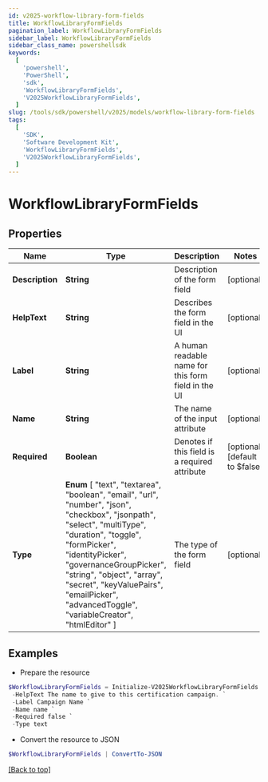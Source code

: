 ```yaml
---
id: v2025-workflow-library-form-fields
title: WorkflowLibraryFormFields
pagination_label: WorkflowLibraryFormFields
sidebar_label: WorkflowLibraryFormFields
sidebar_class_name: powershellsdk
keywords:
  [
    'powershell',
    'PowerShell',
    'sdk',
    'WorkflowLibraryFormFields',
    'V2025WorkflowLibraryFormFields',
  ]
slug: /tools/sdk/powershell/v2025/models/workflow-library-form-fields
tags:
  [
    'SDK',
    'Software Development Kit',
    'WorkflowLibraryFormFields',
    'V2025WorkflowLibraryFormFields',
  ]
---
```


# WorkflowLibraryFormFields

## Properties

| Name | Type | Description | Notes |
| --- | --- | --- | --- |
| **Description** | **String** | Description of the form field | [optional] |
| **HelpText** | **String** | Describes the form field in the UI | [optional] |
| **Label** | **String** | A human readable name for this form field in the UI | [optional] |
| **Name** | **String** | The name of the input attribute | [optional] |
| **Required** | **Boolean** | Denotes if this field is a required attribute | [optional] [default to $false] |
| **Type** | **Enum** [ "text", "textarea", "boolean", "email", "url", "number", "json", "checkbox", "jsonpath", "select", "multiType", "duration", "toggle", "formPicker", "identityPicker", "governanceGroupPicker", "string", "object", "array", "secret", "keyValuePairs", "emailPicker", "advancedToggle", "variableCreator", "htmlEditor" ] | The type of the form field | [optional] |

## Examples

- Prepare the resource

```powershell
$WorkflowLibraryFormFields = Initialize-V2025WorkflowLibraryFormFields  -Description First value to compare `
 -HelpText The name to give to this certification campaign. `
 -Label Campaign Name `
 -Name name `
 -Required false `
 -Type text
```

- Convert the resource to JSON

```powershell
$WorkflowLibraryFormFields | ConvertTo-JSON
```

[[Back to top]](#)
